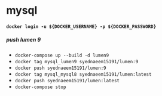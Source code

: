 # mysql

#### `docker login -u ${DOCKER_USERNAME} -p ${DOCKER_PASSWORD}`

##### push lumen 9
* `docker-compose up --build -d lumen9`
* `docker tag mysql_lumen9 syednaeem15191/lumen:9`
* `docker push syednaeem15191/lumen:9`
* `docker tag mysql_mysql8 syednaeem15191/lumen:latest`
* `docker push syednaeem15191/lumen:latest`
* `docker-compose stop`
